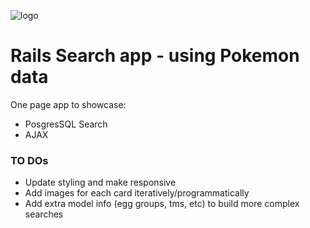 ![logo](https://lh3.googleusercontent.com/30UYcly54So9P7PIFdTTntJnQoheR82pvq7_COjJAHpWvIhLfSYGAcqeYMt8MeGmaFr8uxtJtoQBTuQs9zexxdVGkhP_l6za3r3gUw=h200)
# Rails Search app - using Pokemon data 

One page app to showcase:
- PosgresSQL Search
- AJAX

### TO DOs
- Update styling and make responsive
- Add images for each card iteratively/programmatically
- Add extra model info (egg groups, tms, etc) to build more complex searches
